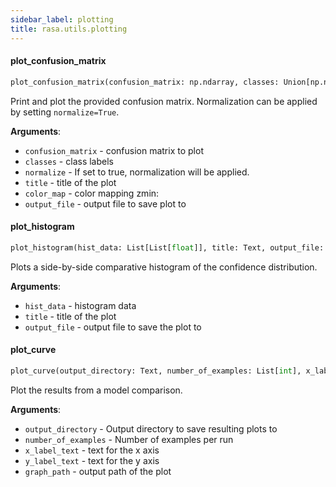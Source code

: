 ```yaml
---
sidebar_label: plotting
title: rasa.utils.plotting
---
```


#### plot\_confusion\_matrix

```python
plot_confusion_matrix(confusion_matrix: np.ndarray, classes: Union[np.ndarray, List[Text]], normalize: bool = False, title: Text = "Confusion matrix", color_map: Any = None, zmin: int = 1, output_file: Optional[Text] = None) -> None
```

Print and plot the provided confusion matrix.
Normalization can be applied by setting `normalize=True`.

**Arguments**:

- `confusion_matrix` - confusion matrix to plot
- `classes` - class labels
- `normalize` - If set to true, normalization will be applied.
- `title` - title of the plot
- `color_map` - color mapping
  zmin:
- `output_file` - output file to save plot to

#### plot\_histogram

```python
plot_histogram(hist_data: List[List[float]], title: Text, output_file: Optional[Text] = None) -> None
```

Plots a side-by-side comparative histogram of the confidence distribution.

**Arguments**:

- `hist_data` - histogram data
- `title` - title of the plot
- `output_file` - output file to save the plot to

#### plot\_curve

```python
plot_curve(output_directory: Text, number_of_examples: List[int], x_label_text: Text, y_label_text: Text, graph_path: Text) -> None
```

Plot the results from a model comparison.

**Arguments**:

- `output_directory` - Output directory to save resulting plots to
- `number_of_examples` - Number of examples per run
- `x_label_text` - text for the x axis
- `y_label_text` - text for the y axis
- `graph_path` - output path of the plot


